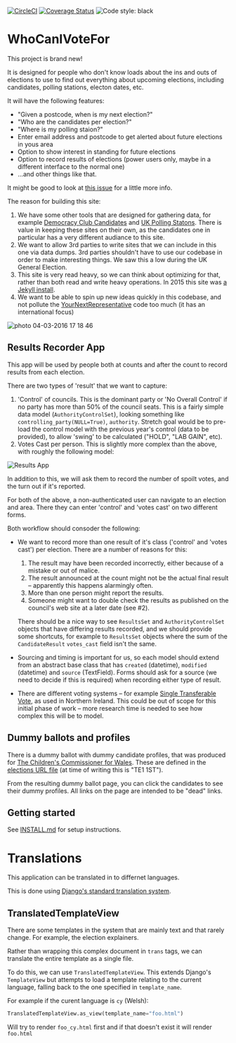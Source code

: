 [![CircleCI](https://circleci.com/gh/DemocracyClub/WhoCanIVoteFor.svg?style=svg)](https://circleci.com/gh/DemocracyClub/WhoCanIVoteFor) [![Coverage Status](https://coveralls.io/repos/github/DemocracyClub/WhoCanIVoteFor/badge.svg?branch=master)](https://coveralls.io/github/DemocracyClub/WhoCanIVoteFor?branch=master) ![Code style: black](https://img.shields.io/badge/code%20style-black-000000.svg)

# WhoCanIVoteFor

This project is brand new!

It is designed for people who don't know loads about the ins and outs of elections to use to find out everything about upcoming elections, including candidates, polling stations, electon dates, etc.

It will have the following features:

* "Given a postcode, when is my next election?"
* "Who are the candidates per election?"
* "Where is my polling staion?"
* Enter email address and postcode to get alerted about future elections in yous area
* Option to show interest in standing for future elections
* Option to record results of elections (power users only, maybe in a different interface to the normal one)
* …and other things like that.

It might be good to look at [this issue](https://github.com/mysociety/yournextrepresentative/issues/584) for a little more info.

The reason for building this site:

1. We have some other tools that are designed for gathering data, for example [Democracy Club Candidates](https://candidates.democracyclub.org.uk/) and [UK Polling Statons](https://wheredoivote.co.uk/).  There is value in keeping these sites on their own, as the candidates one in particular has a very different audiance to this site.
2. We want to allow 3rd parties to write sites that we can include in this one via data dumps.  3rd parties shouldn't have to use our codebase in order to make interesting things.  We saw this a low during the UK General Election.
3. This site is very read heavy, so we can think about optimizing for that, rather than both read and write heavy operations.  In 2015 this site was [a Jekyll install](https://github.com/DemocracyClub/YourNextMP-Read).
4. We want to be able to spin up new ideas quickly in this codebase, and not pollute the [YourNextRepresentative](https://github.com/DemocracyClub/YourNextRepresentative) code too much (it has an international focus)


![photo 04-03-2016 17 18 46](https://cloud.githubusercontent.com/assets/739624/13565711/bc9bf7ea-e449-11e5-822b-8322c6a63872.jpg)


## Results Recorder App

This app will be used by people both at counts and after the count to record results from each election.

There are two types of 'result' that we want to capture:

1. 'Control' of councils.  This is the dominant party or 'No Overall Control' if no party has more than 50% of the council seats.  This is a fairly simple data model (`AuthorityControlSet`), looking something like `controlling_party(NULL=True)`, `authority`.  Stretch goal would be to pre-load the control model with the previous year's control (data to be provided), to allow 'swing' to be calculated ("HOLD", "LAB GAIN", etc).
2. Votes Cast per person.  This is slightly more complex than the above, with roughly the following model:

![Results App](results_app.png)

In addition to this, we will ask them to record the number of spoilt votes, and the turn out if it's reported.

For both of the above, a non-authenticated user can navigate to an election and area.  There they can enter 'control' and 'votes cast' on two different forms.

Both workflow should consoder the following:

* We want to record more than one result of it's class ('control' and 'votes cast') per election.  There are a number of reasons for this:

  1. The result may have been recorded incorrectly, either because of a mistake or out of malice.
  2. The result announced at the count might not be the actual final result – apparently this happens alarmingly often.
  3. More than one person might report the results.
  4. Someone might want to double check the results as published on the council's web site at a later date (see #2).

  There should be a nice way to see `ResultsSet` and `AuthorityControlSet` objects that have differing results recorded, and we should provide some shortcuts, for example to `ResultsSet` objects where the sum of the `CandidateResult` `votes_cast` field isn't the same.

* Sourcing and timing is important for us, so each model should extend from an abstract base class that has `created` (datetime), `modified` (datetime) and `source` (TextField).  Forms should ask for a source (we need to decide if this is required) when recording either type of result.

* There are different voting systems – for example [Single Transferable Vote](https://en.m.wikipedia.org/wiki/Single_transferable_vote), as used in Northern Ireland.  This could be out of scope for this initial phase of work – more research time is needed to see how complex this will be to model.

## Dummy ballots and profiles

There is a dummy ballot with dummy candidate profiles, that was produced for
[The Children's Commissioner for Wales](https://www.childcomwales.org.uk).
These are defined in the [elections URL file](wcivf/apps/elections/urls.py)
(at time of writing this is "TE1 1ST").

From the resulting dummy ballot page, you can click the candidates to see their
dummy profiles. All links on the page are intended to be "dead" links.

## Getting started

See [INSTALL.md](INSTALL.md) for setup instructions.

# Translations

This application can be translated in to differnet languages.

This is done using [Django's standard translation system](https://docs.djangoproject.com/en/3.2/topics/i18n/translation/).

## TranslatedTemplateView

There are some templates in the system that are mainly text and that rarely
change. For example, the election explainers.

Rather than wrapping this complex document in `trans` tags, we can translate
the entire template as a single file.

To do this, we can use `TranslatedTemplateView`. This extends Django's
`TemplateView` but attempts to load a template relating to the current
language, falling back to the one specified in `template_name`.

For example if the curent language is `cy` (Welsh):

```python
TranslatedTemplateView.as_view(template_name="foo.html")
```

Will try to render `foo_cy.html` first and if that doesn't exist it will
render `foo.html`
